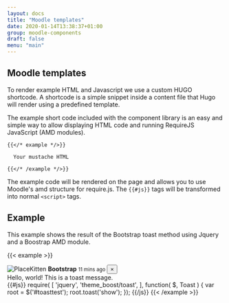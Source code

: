 ```yaml
---
layout: docs
title: "Moodle templates"
date: 2020-01-14T13:38:37+01:00
group: moodle-components
draft: false
menu: "main"
---
```


## Moodle templates

To render example HTML and Javascript we use a custom HUGO shortcode. A shortcode is a simple snippet inside a content file that Hugo will render using a predefined template.

The example short code included with the component library is an easy and simple way to allow displaying HTML code and running RequireJS JavaScript (AMD modules).

```
{{</* example */>}}

  Your mustache HTML

{{</* /example */>}}
```

The example code will be rendered on the page and allows you to use Moodle's amd structure for require.js. The ```{{#js}}``` tags will be transformed into normal ```<script>``` tags. 

## Example

This example shows the result of the Bootstrap toast method using Jquery and a Boostrap AMD module.

{{< example >}}
<div id="toasttest" role="alert" aria-live="assertive" aria-atomic="true" class="toast" data-autohide="false">
  <div class="toast-header">
    <img src="http://placekitten.com/50/50" class="rounded mr-2" alt="PlaceKitten">
    <strong class="mr-auto">Bootstrap</strong>
    <small>11 mins ago</small>
    <button type="button" class="ml-2 mb-1 close" data-dismiss="toast" aria-label="Close">
      <span aria-hidden="true">&times;</span>
    </button>
  </div>
  <div class="toast-body">
    Hello, world! This is a toast message.
  </div>
</div>
{{#js}}
require(
[
    'jquery',
    'theme_boost/toast',
],
function(
    $,
    Toast
) {
    var root = $('#toasttest');
    root.toast('show');
});
{{/js}}
{{< /example >}}